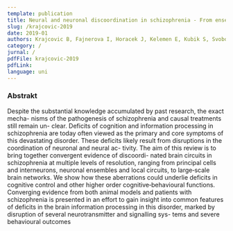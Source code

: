 ```yaml
---
template: publication
title: Neural and neuronal discoordination in schizophrenia - From ensembles through networks to symptoms
slug: /krajcovic-2019
date: 2019-01
authors: Krajcovic B, Fajnerova I, Horacek J, Kelemen E, Kubik S, Svoboda J, Stuchlik A
category: /
jurnal: /
pdfFile: krajcovic-2019
pdfLink:
language: uni
---
```


### Abstrakt

Despite the substantial knowledge accumulated by past research, the exact mecha- nisms of the pathogenesis of schizophrenia and causal treatments still remain un- clear. Deficits of cognition and information processing in schizophrenia are today often viewed as the primary and core symptoms of this devastating disorder. These deficits likely result from disruptions in the coordination of neuronal and neural ac- tivity. The aim of this review is to bring together convergent evidence of discoordi- nated brain circuits in schizophrenia at multiple levels of resolution, ranging from principal cells and interneurons, neuronal ensembles and local circuits, to large‐scale brain networks. We show how these aberrations could underlie deficits in cognitive control and other higher order cognitive‐behavioural functions. Converging evidence from both animal models and patients with schizophrenia is presented in an effort to gain insight into common features of deficits in the brain information processing in this disorder, marked by disruption of several neurotransmitter and signalling sys- tems and severe behavioural outcomes
